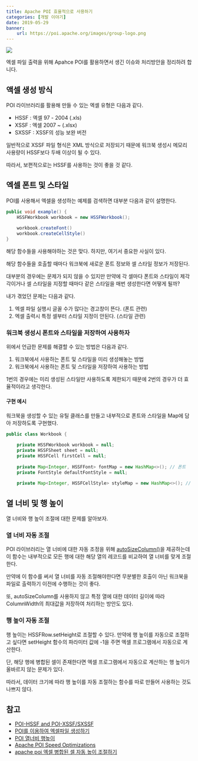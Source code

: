 ```yaml
---
title: Apache POI 효율적으로 사용하기
categories: [개발 이야기]
date: 2019-05-29
banner:
    url: https://poi.apache.org/images/group-logo.png
---
```


![](https://poi.apache.org/images/group-logo.png#center)

엑셀 파일 출력을 위해 Apahce POI를 활용하면서 생긴 이슈와 처리방안을 정리하려 합니다.

## 액셀 생성 방식

POI 라이브러리를 활용해 만들 수 있는 엑셀 유형은 다음과 같다.

-   HSSF : 엑셀 97 - 2004 (.xls)
-   XSSF : 엑셀 2007 ~ (.xlsx)
-   SXSSF : XSSF의 성능 보완 버전

일반적으로 XSSF 파일 형식은 XML 방식으로 저장되기 때문에 워크북 생성시 메모리 사용량이 HSSF보다 두배 이상이 될 수 있다.

따라서, 보편적으로는 HSSF를 사용하는 것이 좋을 것 같다.

## 엑셀 폰트 및 스타일

POI를 사용해서 엑셀을 생성하는 예제를 검색하면 대부분 다음과 같이 설명한다.

```java
public void example() {
    HSSFWorkbook workbook = new HSSFWorkbook();
    
    workbook.createFont()
    workbook.createCellStyle()
}
```

해당 함수들을 사용해야하는 것은 맞다. 하지만, 여기서 중요한 사실이 있다. 

해당 함수들을 호출할 때마다 워크북에 새로운 폰트 정보와 셀 스타일 정보가 저장된다.

대부분의 경우에는 문제가 되지 않을 수 있지만 만약에 각 셀마다 폰트와 스타일이 제각각이거나 셀 스타일을 지정할 때마다 같은 스타일을 매번 생성한다면 어떻게 될까?

내가 겪었던 문제는 다음과 같다.

1.  엑셀 파일 실행시 글꼴 수가 많다는 경고창이 뜬다. (폰트 관련)
2.  엑셀 출력시 특정 셀부터 스타일 지정이 안된다. (스타일 관련)

### 워크북 생성시 폰트와 스타일을 저장하여 사용하자

위에서 언급한 문제를 해결할 수 있는 방법은 다음과 같다. 

1.  워크북에서 사용하는 폰트 및 스타일을 미리 생성해놓는 방법
2.  워크북에서 사용하는 폰트 및 스타일을 저장하여 사용하는 방법

1번의 경우에는 미리 생성된 스타일만 사용하도록 제한되기 때문에 2번의 경우가 더 효율적이라고 생각한다.

#### 구현 예시

워크북을 생성할 수 있는 유틸 클래스를 만들고 내부적으로 폰트와 스타일을 Map에 담아 저장하도록 구현했다.

```java
public class Workbook {
	
	private HSSFWorkbook workbook = null;
	private HSSFSheet sheet = null;
	private HSSFCell firstCell = null;
	
	private Map<Integer, HSSFFont> fontMap = new HashMap<>(); // 폰트
	private FontStyle defaultFontStyle = null;
	
	private Map<Integer, HSSFCellStyle> styleMap = new HashMap<>(); // 스타일
```

## 열 너비 및 행 높이

열 너비와 행 높이 조절에 대한 문제를 알아보자.

### 열 너비 자동 조절

POI 라이브러리는 열 너비에 대한 자동 조정을 위해 [autoSizeColumn()](http://poi.apache.org/components/spreadsheet/quick-guide.html#Autofit)을 제공하는데 이 함수는 내부적으로 모든 행에 대한 해당 열의 레코드를 비교하여 열 너비를 맞게 조절한다.

만약에 이 함수를 써서 열 너비를 자동 조절해야한다면 무분별한 호출이 아닌 워크북을 파일로 출력하기 이전에 수행하는 것이 좋다.

또, autoSizeColumn를 사용하지 않고 특정 열에 대한 데이터 길이에 따라 ColumnWidth의 최대값을 저장하여 처리하는 방안도 있다.

### 행 높이 자동 조절

행 높이는 HSSFRow.setHeight로 조절할 수 있다. 만약에 행 높이를 자동으로 조절하고 싶다면 setHeight 함수의 파라미터 값에 -1을 주면 엑셀 프로그램에서 자동으로 계산한다.

단, 해당 행에 병합된 셀이 존재한다면 엑셀 프로그램에서 자동으로 계산하는 행 높이가 올바르지 않는 문제가 있다.

따라서, 데이터 크기에 따라 행 높이를 자동 조절하는 함수를 따로 만들어 사용하는 것도 나쁘지 않다.

## 참고

-   [POI-HSSF and POI-XSSF/SXSSF](https://poi.apache.org/components/spreadsheet/)
-   [POI를 이용하여 엑셀파일 생성하기](https://showbang.github.io/typistShow/2017/01/25/%EC%83%9D%EC%84%B1/)
-   [POI 열너비 행높이](https://blog.naver.com/titan79th/140037818261)
-   [Apache POI Speed Optimizations](https://www.waltercedric.com/index.php?option=com_content&view=article&id=2096:&catid=102&Itemid=332)
-   [apache poi 엑셀 병합된 셀 자동 높이 조절하기](https://goni9071.tistory.com/entry/apache-poi-%EC%97%91%EC%85%80-%EB%B3%91%ED%95%A9%EB%90%9C-%EC%85%80-%EC%9E%90%EB%8F%99-%EB%86%92%EC%9D%B4-%EC%A1%B0%EC%A0%88%ED%95%98%EA%B8%B0)
